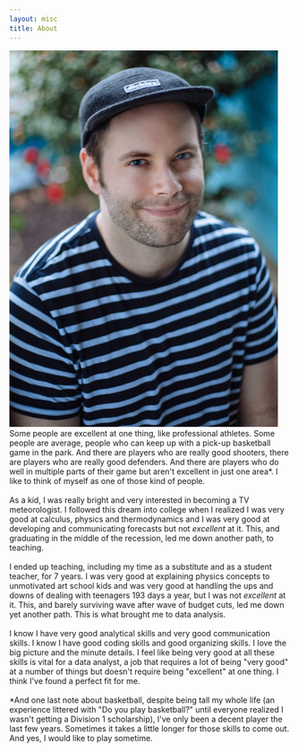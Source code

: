 ```yaml
---
layout: misc
title: About
---
```


![me](/assets/img/3813D2FB-1845-481F-BD6E-598B83BCADBB.jpeg)
Some people are excellent at one thing, like professional athletes. Some people are average, people who can keep up with a pick-up basketball game in the park. And there are players who are really good shooters, there are players who are really good defenders. And there are players who do well in multiple parts of their game but aren't excellent in just one area\*. I like to think of myself as one of those kind of people. <br><br>
As a kid, I was really bright and very interested in becoming a TV meteorologist. I followed this dream into college when I realized I was very good at calculus, physics and thermodynamics and I was very good at developing and communicating forecasts but not *excellent* at it. This, and graduating in the middle of the recession, led me down another path, to teaching.<br><br>
I ended up teaching, including my time as a substitute and as a student teacher, for 7 years. I was very good at explaining physics concepts to unmotivated art school kids and was very good at handling the ups and downs of dealing with teenagers 193 days a year, but I was not *excellent* at it. This, and barely surviving wave after wave of budget cuts, led me down yet another path. This is what brought me to data analysis. <br><br>
I know I have very good analytical skills and very good communication skills. I know I have good coding skills and good organizing skills. I love the big picture and the minute details. I feel like being very good at all these skills is vital for a data analyst, a job that requires a lot of being "very good" at a number of things but doesn't require being "excellent" at one thing. I think I've found a perfect fit for me.<br><br>
\*And one last note about basketball, despite being tall my whole life (an experience littered with "Do you play basketball?" until everyone realized I wasn't getting a Division 1 scholarship), I've only been a decent player the last few years. Sometimes it takes a little longer for those skills to come out. And yes, I would like to play sometime.
